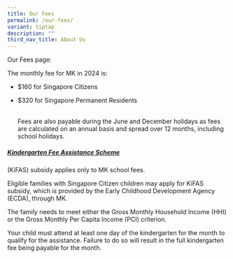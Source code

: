 ```yaml
---
title: Our Fees
permalink: /our-fees/
variant: tiptap
description: ""
third_nav_title: About Us
---
```

<p>Our Fees page:</p>
<p>The monthly fee for MK in 2024 is:</p>
<ul>
<li>
<p>$160 for Singapore Citizens</p>
</li>
<li>
<p>$320 for Singapore Permanent Residents</p>
<p>
<br>Fees are also payable during the June and December holidays as fees are
calculated on an annual basis and spread over 12 months, including school
holidays.&nbsp;</p>
</li>
</ul>
<p></p>
<h5><strong><u>Kindergarten Fee Assistance Scheme</u></strong></h5>
<p>(KiFAS) subsidy applies only to MK school fees.</p>
<p>Eligible families with Singapore Citizen children may apply for KiFAS
subsidy, which is provided by the Early Childhood Development Agency (ECDA),
through MK.</p>
<p>The family needs to meet either the Gross Monthly Household Income (HHI)
or the Gross Monthly Per Capita Income (PCI) criterion.</p>
<p>Your child must attend at least one day of the kindergarten for the month
to qualify for the assistance. Failure to do so will result in the full
kindergarten fee being payable for the month.</p>
<p>
<br>
</p>